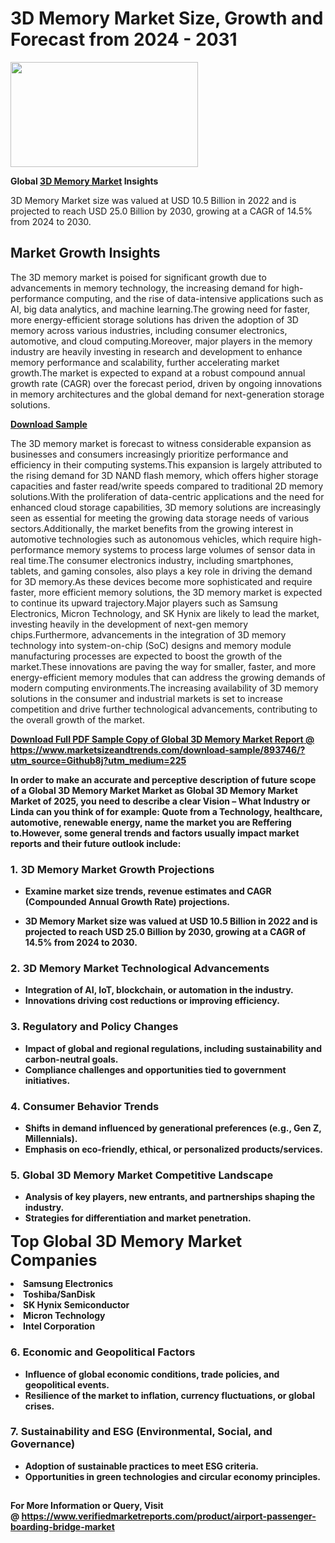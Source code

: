 <H1>3D Memory Market Size, Growth and Forecast from 2024 - 2031</H1><img class="aligncenter size-medium wp-image-584254" src="https://thirdeyenews.in/wp-content/uploads/2024/09/Global-Market-Research-300x168.jpeg" alt="" width="300" height="168" /><p><strong>Global&nbsp;<a href="https://www.marketsizeandtrends.com/download-sample/893746/?utm_source=Github8j?utm_medium=225">3D Memory Market</a> Insights</strong></p><p>3D Memory Market size was valued at USD 10.5 Billion in 2022 and is projected to reach USD 25.0 Billion by 2030, growing at a CAGR of 14.5% from 2024 to 2030.</p><p><h2>Market Growth Insights</h2> <p>The 3D memory market is poised for significant growth due to advancements in memory technology, the increasing demand for high-performance computing, and the rise of data-intensive applications such as AI, big data analytics, and machine learning.The growing need for faster, more energy-efficient storage solutions has driven the adoption of 3D memory across various industries, including consumer electronics, automotive, and cloud computing.Moreover, major players in the memory industry are heavily investing in research and development to enhance memory performance and scalability, further accelerating market growth.The market is expected to expand at a robust compound annual growth rate (CAGR) over the forecast period, driven by ongoing innovations in memory architectures and the global demand for next-generation storage solutions.</p> <p><strong><a href="#">Download Sample</a></strong></p> <p>The 3D memory market is forecast to witness considerable expansion as businesses and consumers increasingly prioritize performance and efficiency in their computing systems.This expansion is largely attributed to the rising demand for 3D NAND flash memory, which offers higher storage capacities and faster read/write speeds compared to traditional 2D memory solutions.With the proliferation of data-centric applications and the need for enhanced cloud storage capabilities, 3D memory solutions are increasingly seen as essential for meeting the growing data storage needs of various sectors.Additionally, the market benefits from the growing interest in automotive technologies such as autonomous vehicles, which require high-performance memory systems to process large volumes of sensor data in real time.The consumer electronics industry, including smartphones, tablets, and gaming consoles, also plays a key role in driving the demand for 3D memory.As these devices become more sophisticated and require faster, more efficient memory solutions, the 3D memory market is expected to continue its upward trajectory.Major players such as Samsung Electronics, Micron Technology, and SK Hynix are likely to lead the market, investing heavily in the development of next-gen memory chips.Furthermore, advancements in the integration of 3D memory technology into system-on-chip (SoC) designs and memory module manufacturing processes are expected to boost the growth of the market.These innovations are paving the way for smaller, faster, and more energy-efficient memory modules that can address the growing demands of modern computing environments.The increasing availability of 3D memory solutions in the consumer and industrial markets is set to increase competition and drive further technological advancements, contributing to the overall growth of the market.</p> <p><strong><a href="#"></p><p><span class=""><strong>Download Full PDF Sample Copy of Global 3D Memory Market Report</strong> @ <a href="https://www.marketsizeandtrends.com/download-sample/893746/?utm_source=Github8j?utm_medium=225" target="_blank">https://www.marketsizeandtrends.com/download-sample/893746/?utm_source=Github8j?utm_medium=225</a></span></p><p>In order to make an accurate and perceptive description of future scope of a Global&nbsp;3D Memory Market Market as Global&nbsp;3D Memory Market Market of 2025, you need to describe a clear Vision &ndash; What Industry or Linda can you think of for example: Quote from a Technology, healthcare, automotive, renewable energy, name the market you are Reffering to.However, some general trends and factors usually impact market reports and their future outlook include:</p><h3>1.&nbsp;<strong>3D Memory Market Growth Projections</strong></h3><ul><li>Examine market size trends, revenue estimates and CAGR (Compounded Annual Growth Rate) projections.</li><li><p>3D Memory Market size was valued at USD 10.5 Billion in 2022 and is projected to reach USD 25.0 Billion by 2030, growing at a CAGR of 14.5% from 2024 to 2030.</p></li></ul><h3>2.&nbsp;<strong>3D Memory Market Technological Advancements</strong></h3><ul><li>Integration of AI, IoT, blockchain, or automation in the industry.</li><li>Innovations driving cost reductions or improving efficiency.</li></ul><h3>3.&nbsp;<strong>Regulatory and Policy Changes</strong></h3><ul><li>Impact of global and regional regulations, including sustainability and carbon-neutral goals.</li><li>Compliance challenges and opportunities tied to government initiatives.</li></ul><h3>4.&nbsp;<strong>Consumer Behavior Trends</strong></h3><ul><li>Shifts in demand influenced by generational preferences (e.g., Gen Z, Millennials).</li><li>Emphasis on eco-friendly, ethical, or personalized products/services.</li></ul><h3>5.&nbsp;<strong>Global 3D Memory Market Competitive Landscape</strong></h3><ul><li>Analysis of key players, new entrants, and partnerships shaping the industry.</li><li>Strategies for differentiation and market penetration.</li></ul><p data-pm-slice="1 1 []"><span style="color: inherit; font-family: inherit; font-size: 25px;">Top Global 3D Memory Market Companies</span></p><div class="" data-test-id=""><p><li>Samsung Electronics</li><li> Toshiba/SanDisk</li><li> SK Hynix Semiconductor</li><li> Micron Technology</li><li> Intel Corporation</li></p></div><h3>6.&nbsp;<strong>Economic and Geopolitical Factors</strong></h3><ul><li>Influence of global economic conditions, trade policies, and geopolitical events.</li><li>Resilience of the market to inflation, currency fluctuations, or global crises.</li></ul><h3>7.&nbsp;<strong>Sustainability and ESG (Environmental, Social, and Governance)</strong></h3><ul><li>Adoption of sustainable practices to meet ESG criteria.</li><li>Opportunities in green technologies and circular economy principles.</li></ul><h2><strong style="font-size: 14px;">For More Information or Query, Visit @&nbsp;</strong><a style="background-color: #ffffff; font-size: 14px;" href="https://www.marketsizeandtrends.com/report/3d-memory-market/" target="_blank">https://www.verifiedmarketreports.com/product/airport-passenger-boarding-bridge-market</a></h2>